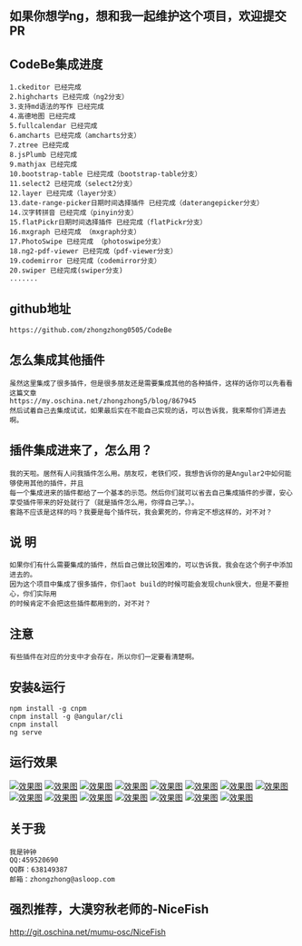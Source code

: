 ## 如果你想学ng，想和我一起维护这个项目，欢迎提交PR
## CodeBe集成进度
    1.ckeditor 已经完成
    2.highcharts 已经完成（ng2分支）
    3.支持md语法的写作 已经完成
    4.高德地图 已经完成
    5.fullcalendar 已经完成
    6.amcharts 已经完成（amcharts分支）
    7.ztree 已经完成
    8.jsPlumb 已经完成
    9.mathjax 已经完成
    10.bootstrap-table 已经完成（bootstrap-table分支）
    11.select2 已经完成（select2分支）
    12.layer 已经完成（layer分支）
    13.date-range-picker日期时间选择插件 已经完成（daterangepicker分支）
    14.汉字转拼音 已经完成（pinyin分支）
    15.flatPickr日期时间选择插件 已经完成（flatPickr分支）
    16.mxgraph 已经完成 （mxgraph分支）
    17.PhotoSwipe 已经完成 （photoswipe分支）
    18.ng2-pdf-viewer 已经完成（pdf-viewer分支）
    19.codemirror 已经完成（codemirror分支）
    20.swiper 已经完成(swiper分支)
    .......
## github地址
    https://github.com/zhongzhong0505/CodeBe

## 怎么集成其他插件
    虽然这里集成了很多插件，但是很多朋友还是需要集成其他的各种插件，这样的话你可以先看看这篇文章
    https://my.oschina.net/zhongzhong5/blog/867945
    然后试着自己去集成试试，如果最后实在不能自己实现的话，可以告诉我，我来帮你们弄进去啊。

## 插件集成进来了，怎么用？
    我的天啦。居然有人问我插件怎么用。朋友哎，老铁们哎，我想告诉你的是Angular2中如何能够使用其他的插件，并且
    每一个集成进来的插件都给了一个基本的示范。然后你们就可以省去自己集成插件的步骤，安心享受插件带来的好处就行了（就是插件怎么用，你得自己学。）。
    套路不应该是这样的吗？我要是每个插件玩，我会累死的，你肯定不想这样的，对不对？

## 说 明
    如果你们有什么需要集成的插件，然后自己做比较困难的，可以告诉我，我会在这个例子中添加进去的。
    因为这个项目中集成了很多插件，你们aot build的时候可能会发现chunk很大，但是不要担心，你们实际用
    的时候肯定不会把这些插件都用到的，对不对？
    
## 注意
    有些插件在对应的分支中才会存在，所以你们一定要看清楚啊。

## 安装&运行
    npm install -g cnpm
    cnpm install -g @angular/cli
    cnpm install
    ng serve

## 运行效果
[![效果图](https://raw.githubusercontent.com/zhongzhong0505/ng2-demo/master/images/2.gif "效果图")](https://raw.githubusercontent.com/zhongzhong0505/ng2-demo/master/images/2.gif "效果图")
[![效果图](https://raw.githubusercontent.com/zhongzhong0505/ng2-demo/master/images/0.gif "效果图")](https://raw.githubusercontent.com/zhongzhong0505/ng2-demo/master/images/0.gif "效果图")
[![效果图](https://raw.githubusercontent.com/zhongzhong0505/ng2-demo/master/images/1.gif "效果图")](https://raw.githubusercontent.com/zhongzhong0505/ng2-demo/master/images/1.gif "效果图")
[![效果图](https://raw.githubusercontent.com/zhongzhong0505/ng2-demo/master/images/1.jpg "效果图")](https://raw.githubusercontent.com/zhongzhong0505/ng2-demo/master/images/1.jpg "效果图")
[![效果图](https://raw.githubusercontent.com/zhongzhong0505/ng2-demo/master/images/2.jpg "效果图")](https://raw.githubusercontent.com/zhongzhong0505/ng2-demo/master/images/2.jpg "效果图")
[![效果图](https://raw.githubusercontent.com/zhongzhong0505/ng2-demo/master/images/3.jpg "效果图")](https://raw.githubusercontent.com/zhongzhong0505/ng2-demo/master/images/3.jpg "效果图")
[![效果图](https://raw.githubusercontent.com/zhongzhong0505/ng2-demo/master/images/5.jpg "效果图")](https://raw.githubusercontent.com/zhongzhong0505/ng2-demo/master/images/5.jpg "效果图")
[![效果图](https://raw.githubusercontent.com/zhongzhong0505/ng2-demo/master/images/6.jpg "效果图")](https://raw.githubusercontent.com/zhongzhong0505/ng2-demo/master/images/6.jpg "效果图")
[![效果图](https://raw.githubusercontent.com/zhongzhong0505/ng2-demo/master/images/7.jpg "效果图")](https://raw.githubusercontent.com/zhongzhong0505/ng2-demo/master/images/7.jpg "效果图")
[![效果图](https://raw.githubusercontent.com/zhongzhong0505/ng2-demo/master/images/9.png "效果图")](https://raw.githubusercontent.com/zhongzhong0505/ng2-demo/master/images/9.png "效果图")
[![效果图](https://raw.githubusercontent.com/zhongzhong0505/ng2-demo/master/images/10.jpg "效果图")](https://raw.githubusercontent.com/zhongzhong0505/ng2-demo/master/images/10.jpg "效果图")
[![效果图](https://raw.githubusercontent.com/zhongzhong0505/ng2-demo/master/images/11.jpg "效果图")](https://raw.githubusercontent.com/zhongzhong0505/ng2-demo/master/images/11.jpg "效果图")
[![效果图](https://raw.githubusercontent.com/zhongzhong0505/ng2-demo/master/images/12.jpg "效果图")](https://raw.githubusercontent.com/zhongzhong0505/ng2-demo/master/images/12.jpg "效果图")
[![效果图](https://raw.githubusercontent.com/zhongzhong0505/ng2-demo/master/images/13.png "效果图")](https://raw.githubusercontent.com/zhongzhong0505/ng2-demo/master/images/13.png "效果图")
[![效果图](https://raw.githubusercontent.com/zhongzhong0505/ng2-demo/master/images/14.png "效果图")](https://raw.githubusercontent.com/zhongzhong0505/ng2-demo/master/images/14.png "效果图")

## 关于我
    我是钟钟 
    QQ:459520690
    QQ群：638149387
    邮箱：zhongzhong@asloop.com

## 强烈推荐，大漠穷秋老师的-NiceFish
http://git.oschina.net/mumu-osc/NiceFish

    
